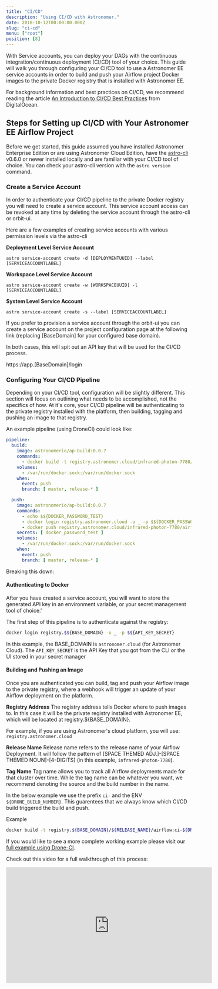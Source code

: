 ```yaml
---
title: "CI/CD"
description: "Using CI/CD with Astronomer."
date: 2018-10-12T00:00:00.000Z
slug: "ci-cd"
menu: ["root"]
position: [8]
---
```


With Service accounts, you can deploy your DAGs with the continuous integration/continuous deployment (CI/CD) tool of your choice. This guide will walk you through configuring your CI/CD tool to use a Astronomer EE service accounts in order to build and push your Airflow project Docker images to the private Docker registry that is installed with Astronomer EE.


For background information and best practices on CI/CD, we recommend reading the article [An Introduction to CI/CD Best Practices](https://www.digitalocean.com/community/tutorials/an-introduction-to-ci-cd-best-practices) from DigitalOcean.

## Steps for Setting up CI/CD with Your Astronomer EE Airflow Project

Before we get started, this guide assumed you have installed Astronomer Enterprise Edition or are using Astronomer Cloud Edition, have the [astro-cli](https://github.com/astronomer/astro-cli) v0.6.0 or newer installed locally and are familiar with your CI/CD tool of choice. You can check your astro-cli version with the `astro version` command.

### Create a Service Account

In order to authenticate your CI/CD pipeline to the private Docker registry you will need to create a service account. This service account access can be revoked at any time by deleting the service account through the astro-cli or orbit-ui.

Here are a few examples of creating service accounts with various permission levels via the astro-cli

__Deployment Level Service Account__

```sa
astro service-account create -d [DEPLOYMENTUUID] --label [SERVICEACCOUNTLABEL]
```

__Workspace Level Service Account__

```sa
astro service-account create -w [WORKSPACEUUID] -l [SERVICEACCOUNTLABEL]
```

__System Level Service Account__

```sa
astro service-account create -s --label [SERVICEACCOUNTLABEL]
```

If you prefer to provision a service account through the orbit-ui you can create a service account on the project configuration page at the following link (replacing [BaseDomain] for your configured base domain).

In both cases, this will spit out an API key that will be used for the CI/CD process.

https://app.[BaseDomain]/login

### Configuring Your CI/CD Pipeline

Depending on your CI/CD tool, configuration will be slightly different. This section will focus on outlining what needs to be accomplished, not the specifics of how.
At it's core, your CI/CD pipeline will be authenticating to the private registry installed with the platform, then building, tagging and pushing an image to that registry.

An example pipeline (using DroneCI) could look like:

```yaml
pipeline:
  build:
    image: astronomerio/ap-build:0.0.7
    commands:
      - docker build -t registry.astronomer.cloud/infrared-photon-7780/airflow:ci-${DRONE_BUILD_NUMBER} .
    volumes:
      - /var/run/docker.sock:/var/run/docker.sock
    when:
      event: push
      branch: [ master, release-* ]

  push:
    image: astronomerio/ap-build:0.0.7
    commands:
      - echo $${DOCKER_PASSWORD_TEST}
      - docker login registry.astronomer.cloud -u _ -p $${DOCKER_PASSWORD_TEST}
      - docker push registry.astronomer.cloud/infrared-photon-7780/airflow:ci-${DRONE_BUILD_NUMBER}
    secrets: [ docker_password_test ]
    volumes:
      - /var/run/docker.sock:/var/run/docker.sock
    when:
      event: push
      branch: [ master, release-* ]
```

Breaking this down:

#### Authenticating to Docker

After you have created a service account, you will want to store the generated API key in an environment variable, or your secret management tool of choice.'

The first step of this pipeline is to authenticate against the registry:

```bash
docker login registry.$${BASE_DOMAIN} -u _ -p $${API_KEY_SECRET}
```

In this example, the BASE_DOMAIN is `astronomer.cloud` (for Astronomer Cloud). The `API_KEY_SECRET` is the API Key that you got from the CLI or the UI stored in your secret manager

#### Building and Pushing an Image

Once you are authenticated you can build, tag and push your Airflow image to the private registry, where a webhook will trigger an update of your Airflow deployment on the platform.

__Registry Address__
The registry address tells Docker where to push images to. In this case it will be the private registry installed with Astronomer EE, which will be located at registry.${BASE_DOMAIN}.

For example, if you are using Astronomer's cloud platform, you will use:
`registry.astronomer.cloud`

__Release Name__
Release name refers to the release name of your Airflow Deployment. It will follow the pattern of [SPACE THEMED ADJ.]-[SPACE THEMED NOUN]-[4-DIGITS] (in this example, `infrared-photon-7780`).

__Tag Name__
Tag name allows you to track all Airflow deployments made for that cluster over time. While the tag name can be whatever you want, we recommend denoting the source and the build number in the name.

In the below example we use the prefix `ci-` and the ENV `${DRONE_BUILD_NUMBER}`. This guarentees that we always know which CI/CD build triggered the build and push.

Example

```bash
docker build -t registry.${BASE_DOMAIN}/${RELEASE_NAME}/airflow:ci-${DRONE_BUILD_NUMBER} .
```

If you would like to see a more complete working example please visit our [full example using Drone-CI](https://github.com/astronomerio/example-dags/blob/master/.drone.yml).

Check out this video for a full walkthrough of this process:
<iframe width="560" height="315" src="https://www.youtube.com/embed/8h9lXzGa4sQ" frameborder="0" allow="autoplay; encrypted-media" allowfullscreen></iframe>
